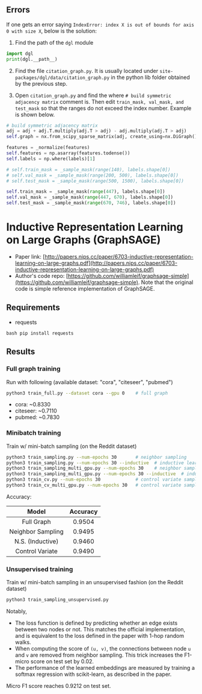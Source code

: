 ## Errors

If one gets an error saying `IndexError: index X is out of bounds for axis 0 with size X`,
below is the solution:

1. Find the path of the `dgl` module

```python
import dgl
print(dgl.__path__)
```

2. Find the file `citation_graph.py`. It is usually located under `site-packages/dgl/data/citation_graph.py` in the python lib folder
   obtained by the previous step.

3. Open `citation_graph.py` and find the where `# build symmetric adjacency matrix` comment is.
   Then edit `train_mask, val_mask, and test_mask` so that the ranges do not exceed the index number.
   Example is shown below.

```python
# build symmetric adjacency matrix
adj = adj + adj.T.multiply(adj.T > adj) - adj.multiply(adj.T > adj)
self.graph = nx.from_scipy_sparse_matrix(adj, create_using=nx.DiGraph())

features = _normalize(features)
self.features = np.asarray(features.todense())
self.labels = np.where(labels)[1]

# self.train_mask = _sample_mask(range(140), labels.shape[0])
# self.val_mask = _sample_mask(range(200, 500), labels.shape[0])
# self.test_mask = _sample_mask(range(500, 1500), labels.shape[0])

self.train_mask = _sample_mask(range(447), labels.shape[0])
self.val_mask = _sample_mask(range(447, 670), labels.shape[0])
self.test_mask = _sample_mask(range(670, 746), labels.shape[0])
```



Inductive Representation Learning on Large Graphs (GraphSAGE)
============

- Paper link: [http://papers.nips.cc/paper/6703-inductive-representation-learning-on-large-graphs.pdf](http://papers.nips.cc/paper/6703-inductive-representation-learning-on-large-graphs.pdf)
- Author's code repo: [https://github.com/williamleif/graphsage-simple](https://github.com/williamleif/graphsage-simple). Note that the original code is 
simple reference implementation of GraphSAGE.

Requirements
------------
- requests

``bash
pip install requests
``


Results
-------

### Full graph training

Run with following (available dataset: "cora", "citeseer", "pubmed")
```bash
python3 train_full.py --dataset cora --gpu 0    # full graph
```

* cora: ~0.8330 
* citeseer: ~0.7110
* pubmed: ~0.7830

### Minibatch training

Train w/ mini-batch sampling (on the Reddit dataset)
```bash
python3 train_sampling.py --num-epochs 30       # neighbor sampling
python3 train_sampling.py --num-epochs 30 --inductive  # inductive learning with neighbor sampling
python3 train_sampling_multi_gpu.py --num-epochs 30    # neighbor sampling with multi GPU
python3 train_sampling_multi_gpu.py --num-epochs 30 --inductive  # inductive learning with neighbor sampling, multi GPU
python3 train_cv.py --num-epochs 30             # control variate sampling
python3 train_cv_multi_gpu.py --num-epochs 30   # control variate sampling with multi GPU
```

Accuracy:

| Model                 | Accuracy |
|:---------------------:|:--------:|
| Full Graph            | 0.9504   |
| Neighbor Sampling     | 0.9495   |
| N.S. (Inductive)      | 0.9460   |
| Control Variate       | 0.9490   |

### Unsupervised training

Train w/ mini-batch sampling in an unsupervised fashion (on the Reddit dataset)
```bash
python3 train_sampling_unsupervised.py
```

Notably,

* The loss function is defined by predicting whether an edge exists between two nodes or not.  This matches the official
  implementation, and is equivalent to the loss defined in the paper with 1-hop random walks.
* When computing the score of `(u, v)`, the connections between node `u` and `v` are removed from neighbor sampling.
  This trick increases the F1-micro score on test set by 0.02.
* The performance of the learned embeddings are measured by training a softmax regression with scikit-learn, as described
  in the paper.

Micro F1 score reaches 0.9212 on test set.
